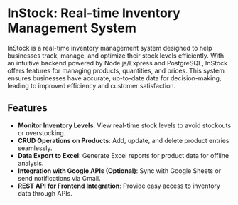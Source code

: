 # InStock: Real-time Inventory Management System

InStock is a real-time inventory management system designed to help businesses track, manage, and optimize their stock levels efficiently. With an intuitive backend powered by Node.js/Express and PostgreSQL, InStock offers features for managing products, quantities, and prices. This system ensures businesses have accurate, up-to-date data for decision-making, leading to improved efficiency and customer satisfaction.

## Features

- **Monitor Inventory Levels**: View real-time stock levels to avoid stockouts or overstocking.
- **CRUD Operations on Products**: Add, update, and delete product entries seamlessly.
- **Data Export to Excel**: Generate Excel reports for product data for offline analysis.
- **Integration with Google APIs (Optional)**: Sync with Google Sheets or send notifications via Gmail.
- **REST API for Frontend Integration**: Provide easy access to inventory data through APIs.
